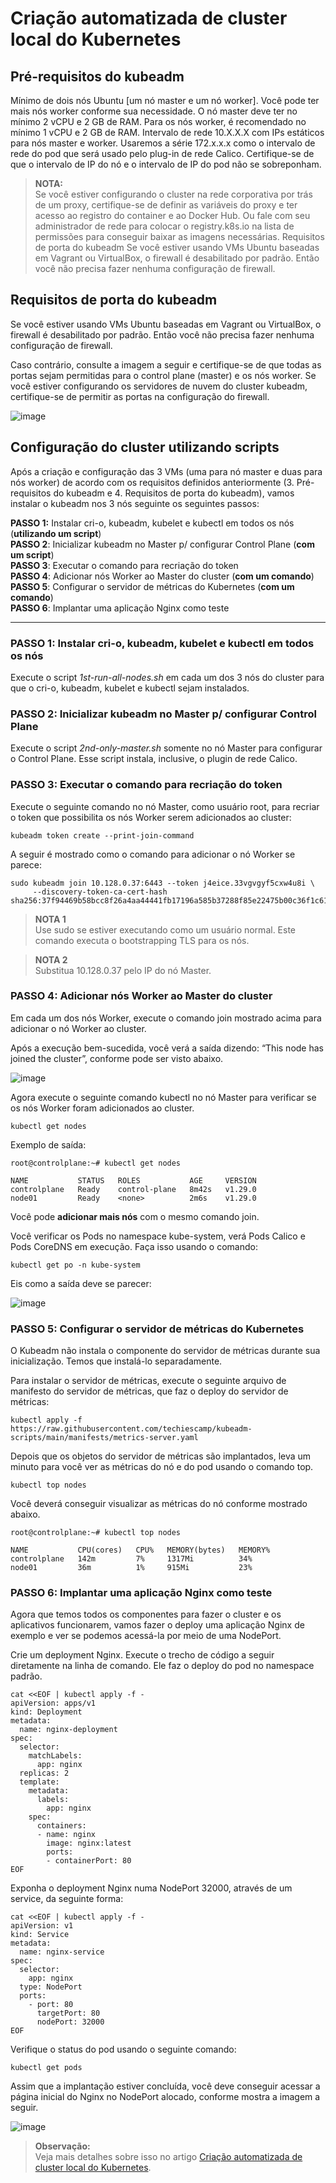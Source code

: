 # Criação automatizada de cluster local do Kubernetes

## Pré-requisitos do kubeadm

Mínimo de dois nós Ubuntu [um nó master e um nó worker]. Você pode ter mais nós
worker conforme sua necessidade. O nó master deve ter no mínimo 2 vCPU e 2 GB
de RAM. Para os nós worker, é recomendado no mínimo 1 vCPU e 2 GB de RAM.
Intervalo de rede 10.X.X.X com IPs estáticos para nós master e worker. Usaremos a
série 172.x.x.x como o intervalo de rede do pod que será usado pelo plug-in de rede
Calico. Certifique-se de que o intervalo de IP do nó e o intervalo de IP do pod não se
sobreponham.


> **NOTA:**  
> Se você estiver configurando o cluster na rede corporativa por trás de um
proxy, certifique-se de definir as variáveis do proxy e ter acesso ao registro do
container e ao Docker Hub. Ou fale com seu administrador de rede para colocar o
registry.k8s.io na lista de permissões para conseguir baixar as imagens necessárias.
Requisitos de porta do kubeadm Se você estiver usando VMs Ubuntu baseadas em
Vagrant ou VirtualBox, o firewall é desabilitado por padrão. Então você não precisa
fazer nenhuma configuração de firewall.

## Requisitos de porta do kubeadm

Se você estiver usando VMs Ubuntu baseadas em
Vagrant ou VirtualBox, o firewall é desabilitado por padrão. Então você não precisa
fazer nenhuma configuração de firewall.

Caso contrário, consulte a imagem a seguir e certifique-se de que todas as portas sejam permitidas para o control plane (master) e os nós worker. Se você estiver configurando os servidores de nuvem do cluster kubeadm, certifique-se de permitir as portas na configuração do firewall.

![image](https://github.com/user-attachments/assets/4e52850a-f21b-4dac-a727-95a9181d6200)

## Configuração do cluster utilizando scripts

Após a criação e configuração das 3 VMs (uma para nó master e duas para nós worker) de acordo com os requisitos definidos anteriormente (3. Pré-requisitos do kubeadm e 4. Requisitos de porta do kubeadm), vamos instalar o kubeadm nos 3 nós seguinte os seguintes passos:

**PASSO 1:** Instalar cri-o, kubeadm, kubelet e kubectl em todos os nós (**utilizando um script**)  
**PASSO 2**: Inicializar kubeadm no Master p/ configurar Control Plane (**com um script**)  
**PASSO 3**: Executar o comando para recriação do token  
**PASSO 4**: Adicionar nós Worker ao Master do cluster (**com um comando**)  
**PASSO 5**: Configurar o servidor de métricas do Kubernetes (**com um comando**)  
**PASSO 6**: Implantar uma aplicação Nginx como teste  
***
### PASSO 1: Instalar cri-o, kubeadm, kubelet e kubectl em todos os nós  
Execute o script *1st-run-all-nodes.sh* em cada um dos 3 nós do cluster para que o cri-o, kubeadm, kubelet e kubectl sejam instalados.

### PASSO 2: Inicializar kubeadm no Master p/ configurar Control Plane  
Execute o script *2nd-only-master.sh* somente no nó Master para configurar o Control Plane. Esse script instala, inclusive, o plugin de rede Calico.

### PASSO 3: Executar o comando para recriação do token  
Execute o seguinte comando no nó Master, como usuário root, para recriar o token que possibilita os nós Worker serem adicionados ao cluster:

```
kubeadm token create --print-join-command
```
A seguir é mostrado como o comando para adicionar o nó Worker se parece:
```
sudo kubeadm join 10.128.0.37:6443 --token j4eice.33vgvgyf5cxw4u8i \
     --discovery-token-ca-cert-hash sha256:37f94469b58bcc8f26a4aa44441fb17196a585b37288f85e22475b00c36f1c61
```
> **NOTA 1**  
> Use sudo se estiver executando como um usuário normal. Este comando executa o bootstrapping TLS para os nós.  

> **NOTA 2**  
> Substitua 10.128.0.37 pelo IP do nó Master.  

### PASSO 4: Adicionar nós Worker ao Master do cluster  
Em cada um dos nós Worker, execute o comando join mostrado acima para adicionar o nó Worker ao cluster.

Após a execução bem-sucedida, você verá a saída dizendo: “This node has joined the cluster”, conforme pode ser visto abaixo.  

![image](https://github.com/user-attachments/assets/9c352c37-8874-4b03-90fa-925210f09514)

Agora execute o seguinte comando kubectl no nó Master para verificar se os nós Worker foram adicionados ao cluster.
```
kubectl get nodes
```
Exemplo de saída:
```
root@controlplane:~# kubectl get nodes

NAME           STATUS   ROLES           AGE     VERSION
controlplane   Ready    control-plane   8m42s   v1.29.0
node01         Ready    <none>          2m6s    v1.29.0
```
Você pode **adicionar mais nós** com o mesmo comando join.

Você verificar os Pods no namespace kube-system, verá Pods Calico e Pods CoreDNS em execução. Faça isso usando o comando:
```
kubectl get po -n kube-system
```
Eis como a saída deve se parecer:

![image](https://github.com/user-attachments/assets/ef5b8976-37bb-4cb5-9d0d-514cc0d8f14c)

### PASSO 5: Configurar o servidor de métricas do Kubernetes  
O Kubeadm não instala o componente do servidor de métricas durante sua inicialização. Temos que instalá-lo separadamente.

Para instalar o servidor de métricas, execute o seguinte arquivo de manifesto do servidor de métricas, que faz o deploy do servidor de métricas:
```
kubectl apply -f https://raw.githubusercontent.com/techiescamp/kubeadm-scripts/main/manifests/metrics-server.yaml
```
Depois que os objetos do servidor de métricas são implantados, leva um minuto para você ver as métricas do nó e do pod usando o comando top.
```
kubectl top nodes
```
Você deverá conseguir visualizar as métricas do nó conforme mostrado abaixo.
```
root@controlplane:~# kubectl top nodes

NAME           CPU(cores)   CPU%   MEMORY(bytes)   MEMORY%
controlplane   142m         7%     1317Mi          34%
node01         36m          1%     915Mi           23%
```
### PASSO 6: Implantar uma aplicação Nginx como teste  
Agora que temos todos os componentes para fazer o cluster e os aplicativos funcionarem, vamos fazer o deploy uma aplicação Nginx de exemplo e ver se podemos acessá-la por meio de uma NodePort.

Crie um deployment Nginx. Execute o trecho de código a seguir diretamente na linha de comando. Ele faz o deploy do pod no namespace padrão.
```
cat <<EOF | kubectl apply -f -
apiVersion: apps/v1
kind: Deployment
metadata:
  name: nginx-deployment
spec:
  selector:
    matchLabels:
      app: nginx
  replicas: 2 
  template:
    metadata:
      labels:
        app: nginx
    spec:
      containers:
      - name: nginx
        image: nginx:latest
        ports:
        - containerPort: 80      
EOF
```
Exponha o deployment Nginx numa NodePort 32000, através de um service, da seguinte forma:
```
cat <<EOF | kubectl apply -f -
apiVersion: v1
kind: Service
metadata:
  name: nginx-service
spec:
  selector: 
    app: nginx
  type: NodePort  
  ports:
    - port: 80
      targetPort: 80
      nodePort: 32000
EOF
```
Verifique o status do pod usando o seguinte comando:
```
kubectl get pods
```
Assim que a implantação estiver concluída, você deve conseguir acessar a página inicial do Nginx no NodePort alocado, conforme mostra a imagem a seguir.  

![image](https://github.com/user-attachments/assets/fb4c266c-71ac-482e-8c52-12f37f0ec1e6)

> **Observação:**  
> Veja mais detalhes sobre isso no artigo [Criação automatizada de cluster local do Kubernetes](https://medium.com/@ramonriserio/cria%C3%A7%C3%A3o-automatizada-de-cluster-local-do-kubernetes-e81c141ba368).  
